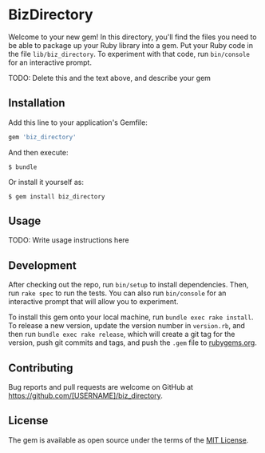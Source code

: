 # BizDirectory

Welcome to your new gem! In this directory, you'll find the files you need to be able to package up your Ruby library into a gem. Put your Ruby code in the file `lib/biz_directory`. To experiment with that code, run `bin/console` for an interactive prompt.

TODO: Delete this and the text above, and describe your gem

## Installation

Add this line to your application's Gemfile:

```ruby
gem 'biz_directory'
```

And then execute:

    $ bundle

Or install it yourself as:

    $ gem install biz_directory

## Usage

TODO: Write usage instructions here

## Development

After checking out the repo, run `bin/setup` to install dependencies. Then, run `rake spec` to run the tests. You can also run `bin/console` for an interactive prompt that will allow you to experiment.

To install this gem onto your local machine, run `bundle exec rake install`. To release a new version, update the version number in `version.rb`, and then run `bundle exec rake release`, which will create a git tag for the version, push git commits and tags, and push the `.gem` file to [rubygems.org](https://rubygems.org).

## Contributing

Bug reports and pull requests are welcome on GitHub at https://github.com/[USERNAME]/biz_directory.


## License

The gem is available as open source under the terms of the [MIT License](http://opensource.org/licenses/MIT).

